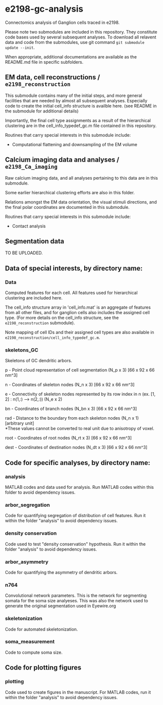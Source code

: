 # e2198-gc-analysis
Connectomics analysis of Ganglion cells traced in e2198.

Please note two submodules are included in this repository. They constitute code bases
used by several subsequent analyses. To download all relavent data and code from the submodules,
use git command `git submodule update --init`.

When appropriate, additional documentations are available as the README.md file in specific subfolders.


## EM data, cell reconstructions / `e2198_reconstruction`
This submodule contains many of the initial steps, and more general facilities that are needed by almost all subsequent analyses. Especially code to create the initial cell_info structure is availble here. (see README in the submodule for additional details)

Importantly, the final cell type assignments as a result of the hierarchical clustering are in the cell_info_typedef_gc.m file contained in this repository.

Routines that carry special interests in this submodule include:
* Computational flattening and downsampling of the EM volume


## Calcium imaging data and analyses / `e2198_Ca_imaging`

Raw calcium imaging data, and all analyses pertaining to this data are in this submodule.

Some earlier hierarchical clustering efforts are also in this folder.

Relations amongst the EM data orientation, the visual stimuli directions, and the final polar coordinates are documented in this submodule.

Routines that carry special interests in this submodule include:
* Contact analysis


## Segmentation data
TO BE UPLOADED.


## Data of special interests, by directory name:

### Data
Computed features for each cell. All features used for hierarchical clustering are included here.

The cell_info structure array in 'cell_info.mat' is an aggregate of features from all
 other files, and for ganglion cells also includes the assigned cell type. (For more
 details on the cell_info structure, see the `e2198_reconstruction` submodule).

Note mapping of cell IDs and their assigned cell types are also available in `e2198_reconstruction/cell_info_typedef_gc.m`. 

### skeletons_GC
Skeletons of GC dendritic arbors.

p - Point cloud representation of cell segmentation (N_p x 3) [66 x 92 x 66 nm^3]

n - Coordinates of skeleton nodes (N_n x 3) [66 x 92 x 66 nm^3]

e - Connectivity of skeleton nodes represented by its row index in n (ex. [1, 2] : n(1,:) --> n(2,:)) (N_e x 2) 

bn - Coordinates of branch nodes (N_bn x 3) [66 x 92 x 66 nm^3]

rad - Distance to the boundary from each skeleton nodes (N_n x 1) [arbitrary unit]  
*These values cannot be converted to real unit due to anisotropy of voxel.

root - Coordinates of root nodes (N_rt x 3) [66 x 92 x 66 nm^3]

dest - Coordinates of destination nodes (N_dt x 3) [66 x 92 x 66 nm^3]


## Code for specific analyses, by directory name:

### analysis
MATLAB codes and data used for analysis. Run MATLAB codes within this folder to avoid dependency issues.

### arbor_segregation
Code for quantifying segregation of distribution of cell features. Run it within the folder "analysis" to avoid dependency issues.

### density conservation
Code used to test "density conservation" hypothesis. Run it within the folder "analysis" to avoid dependency issues.

### arbor_asymmetry
Code for quantifying the asymmetry of dendritic arbors.

### n764
Convolutional network parameters. This is the network for segmenting somata for the soma size analyeses.
This was also the network used to generate the original segmentation used in Eyewire.org

### skeletonization	
Code for automated skeletonization.

### soma_measurement
Code to compute soma size.


## Code for plotting figures

### plotting
Code used to create figures in the manuscript. For MATLAB codes, run it within the folder "analysis" to avoid dependency issues.
